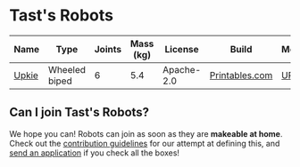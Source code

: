 # Tast's Robots

| Name | Type | Joints | Mass (kg) | License | Build | Model | Software |
|------|------|--------|-----------|---------|-------|-------|----------|
| [Upkie](upkie/README.md) | Wheeled biped | 6 | 5.4 | Apache-2.0 | [Printables.com](https://www.prusaprinters.org/prints/127831-upkie-wheeled-biped-robot) | [URDF](https://github.com/tasts-robots/upkie_description) | [GitHub](https://github.com/tasts-robots) |

## Can I join Tast's Robots?

We hope you can! Robots can join as soon as they are **makeable at home**. Check out the [contribution guidelines](CONTRIBUTING.md) for our attempt at defining this, and [send an application](https://github.com/tasts-robots/us/issues/new?template=new_robot_template.md) if you check all the boxes!
